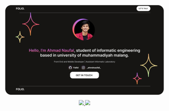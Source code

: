 <div align="center">
  <a href"https://fallidblog.000webhostapp.com/">
  <img src="https://github.com/Fallid/Fallid/blob/main/BannerGithub.png"/>
  </a>
</div>


<div align="center">
  <p align="center">
  <a href="https://github.com/Fallid">
    <img height="180em" src="https://github-readme-stats-eight-theta.vercel.app/api?username=Fallid&show_icons=true&theme=algolia&include_all_commits=true&count_private=true"/>
    <img height="180em" src="https://github-readme-stats-eight-theta.vercel.app/api/top-langs/?username=Fallid&layout=compact&layout=compact&theme=algolia"/>
  </a>
  </p>
</div>
